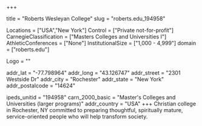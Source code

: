 
+++

title = "Roberts Wesleyan College"
slug = "roberts.edu_194958"

Locations = ["USA","New York"]
Control = ["Private not-for-profit"]
CarnegieClassification = ["Masters Colleges and Universities I"]
AthleticConferences = ["None"]
InstitutionalSize = ["1,000 - 4,999"]
domain = ["roberts.edu"]

Logo = ""

addr_lat = "-77.798964"
addr_long = "43.126747"
addr_street = "2301 Westside Dr"
addr_city = "Rochester"
addr_state = "New York"
addr_postalcode = "14624"

ipeds_unitid = "194958"
carn_2000_basic = "Master's Colleges and Universities (larger programs)"
addr_country = "USA"
+++
    Christian college in Rochester, NY committed to preparing thoughtful, spiritually mature, service-oriented people who will help transform society.
